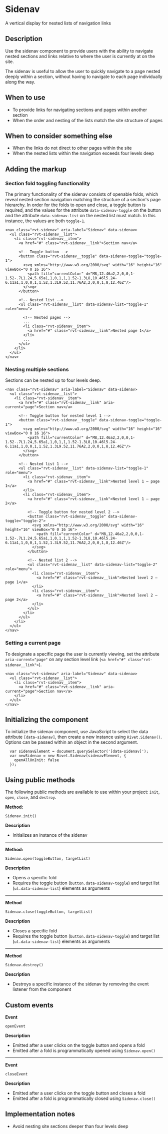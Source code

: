 # Sidenav
A vertical display for nested lists of navigation links

## Description
Use the sidenav component to provide users with the ability to navigate 
nested sections and links relative to where the user is currently at on the 
site.

The sidenav is useful to allow the user to quickly navigate to a page nested
deeply within a section, without having to navigate to each page individually 
along the way.

## When to use
- To provide links for navigating sections and pages within another section
- When the order and nesting of the lists match the site structure of pages

## When to consider something else
- When the links do not direct to other pages within the site
- When the nested lists within the navigation exceeds four levels deep

## Adding the markup

### Section fold toggling functionality

The primary functionality of the sidenav consists of openable folds, which reveal 
nested section navigation matching the structure of a section's page hierarchy. 
In order for the folds to open and close, a toggle button is required, and the 
values for the attribute `data-sidenav-toggle` on the button and the attribute `data-sidenav-list` on the nested list must match. In this instance, the values 
are both `toggle-1`.

```
<nav class="rvt-sidenav" aria-label="Sidenav" data-sidenav>
  <ul class="rvt-sidenav__list">
    <li class="rvt-sidenav__item">
      <a href="#" class="rvt-sidenav__link">Section nav</a>

      <!-- Toggle button -->
      <button class="rvt-sidenav__toggle" data-sidenav-toggle="toggle-1">
        <svg xmlns="http://www.w3.org/2000/svg" width="16" height="16" viewBox="0 0 16 16">
          <path fill="currentColor" d="M8,12.46a2,2,0,0,1-1.52-.7L1.24,5.65a1,1,0,1,1,1.52-1.3L8,10.46l5.24-6.11a1,1,0,0,1,1.52,1.3L9.52,11.76A2,2,0,0,1,8,12.46Z"/>
        </svg>
      </button>

      <!-- Nested list -->
      <ul class="rvt-sidenav__list" data-sidenav-list="toggle-1" role="menu">

        <!-- Nested pages -->
        ...
        <li class="rvt-sidenav__item">
          <a href="#" class="rvt-sidenav__link">Nested page 1</a>
        </li>
        ...
      </ul>
    </li>
  </ul>
</nav>
```

### Nesting multiple sections

Sections can be nested up to four levels deep.

```
<nav class="rvt-sidenav" aria-label="Sidenav" data-sidenav>
  <ul class="rvt-sidenav__list">
    <li class="rvt-sidenav__item">
      <a href="#" class="rvt-sidenav__link" aria-current="page">Section nav</a>

      <!-- Toggle button for nested level 1 -->
      <button class="rvt-sidenav__toggle" data-sidenav-toggle="toggle-1">
        <svg xmlns="http://www.w3.org/2000/svg" width="16" height="16" viewBox="0 0 16 16">
          <path fill="currentColor" d="M8,12.46a2,2,0,0,1-1.52-.7L1.24,5.65a1,1,0,1,1,1.52-1.3L8,10.46l5.24-6.11a1,1,0,0,1,1.52,1.3L9.52,11.76A2,2,0,0,1,8,12.46Z"/>
        </svg>
      </button>

      <!-- Nested list 1 -->
      <ul class="rvt-sidenav__list" data-sidenav-list="toggle-1" role="menu">
        <li class="rvt-sidenav__item">
          <a href="#" class="rvt-sidenav__link">Nested level 1 – page 1</a>
        </li>
        <li class="rvt-sidenav__item">
          <a href="#" class="rvt-sidenav__link">Nested level 1 – page 2</a>

          <!-- Toggle button for nested level 2 -->
          <button class="rvt-sidenav__toggle" data-sidenav-toggle="toggle-2">
            <svg xmlns="http://www.w3.org/2000/svg" width="16" height="16" viewBox="0 0 16 16">
              <path fill="currentColor" d="M8,12.46a2,2,0,0,1-1.52-.7L1.24,5.65a1,1,0,1,1,1.52-1.3L8,10.46l5.24-6.11a1,1,0,0,1,1.52,1.3L9.52,11.76A2,2,0,0,1,8,12.46Z"/>
            </svg>
          </button>

          <!-- Nested list 2 -->
          <ul class="rvt-sidenav__list" data-sidenav-list="toggle-2" role="menu">
            <li class="rvt-sidenav__item">
              <a href="#" class="rvt-sidenav__link">Nested level 2 – page 1</a>
            </li>
            <li class="rvt-sidenav__item">
              <a href="#" class="rvt-sidenav__link">Nested level 2 – page 2</a>
            </li>
          </ul>
        </li>
      </ul>
    </li>
  </ul>
</nav>
```

### Setting a current page

To designate a specific page the user is currently viewing, set the attribute ` aria-current="page"` on any section level link (`<a href="#" class="rvt-sidenav__link">`).

```
<nav class="rvt-sidenav" aria-label="Sidenav" data-sidenav>
  <ul class="rvt-sidenav__list">
    <li class="rvt-sidenav__item">
      <a href="#" class="rvt-sidenav__link" aria-current="page">Section nav</a>
    </li>
  </ul>
</nav>
```

## Initializing the component

To initialize the sidenav component, use JavaScript to select the data attribute `[data-sidenav]`, then create a new instance using `Rivet.Sidenav()`. Options can be passed within an object in the second argument.

```
  var sidenavElement = document.querySelector('[data-sidenav]');
  var newSidenav = new Rivet.Sidenav(sidenavElement, {
    openAllOnInit: false
  });
```

## Using public methods

The following public methods are available to use within your project: `init`, `open`, `close`, and `destroy`.

**Method:**

`Sidenav.init()`

**Description**
- Initializes an instance of the sidenav

---

**Method:**

`Sidenav.open(toggleButton, targetList)`

**Description**
- Opens a specific fold
- Requires the toggle button (`button.data-sidenav-toggle`) and target list (`ul.data-sidenav-list`) elements as arguments

---

**Method**

`Sidenav.close(toggleButton, targetList)`

**Description**
- Closes a specific fold
- Requires the toggle button (`button.data-sidenav-toggle`) and target list (`ul.data-sidenav-list`) elements as arguments

---

**Method**

`Sidenav.destroy()`

**Description**
- Destroys a specific instance of the sidenav by removing the event listener from the component

## Custom events

**Event**

`openEvent`

**Description**

- Emitted after a user clicks on the toggle button and opens a fold
- Emitted after a fold is programmatically opened using `Sidenav.open()`

---

**Event**

`closeEvent`

**Description**

- Emitted after a user clicks on the toggle button and closes a fold
- Emitted after a fold is programmatically closed using `Sidenav.close()`

## Implementation notes
- Avoid nesting site sections deeper than four levels deep